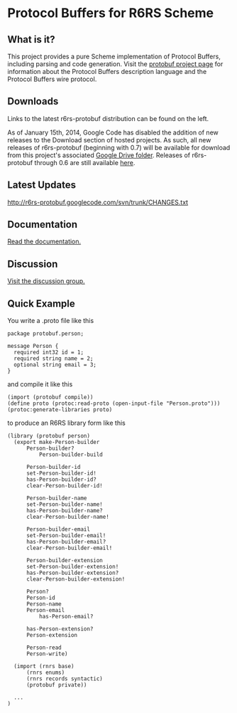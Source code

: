 # Protocol Buffers for R6RS Scheme #

## What is it? ##

This project provides a pure Scheme implementation of Protocol Buffers, including parsing and code generation.  Visit the [protobuf project page](http://code.google.com/p/protobuf/) for information about the Protocol Buffers description language and the Protocol Buffers wire protocol.

## Downloads ##

Links to the latest r6rs-protobuf distribution can be found on the left.

As of January 15th, 2014, Google Code has disabled the addition of new releases to the Download section of hosted projects. As such, all new releases of r6rs-protobuf (beginning with 0.7) will be available for download from this project's associated [Google Drive folder](https://googledrive.com/host/0B07mS-YQv5YtY09TczFfUG54bFk/). Releases of r6rs-protobuf through 0.6 are still available [here](http://code.google.com/p/r6rs-protobuf/downloads/list).

## Latest Updates ##

http://r6rs-protobuf.googlecode.com/svn/trunk/CHANGES.txt

## Documentation ##

[Read the documentation.](http://r6rs-protobuf.googlecode.com/svn/trunk/README)

## Discussion ##

[Visit the discussion group.](http://groups.google.com/group/r6rs-protobuf)

## Quick Example ##

You write a .proto file like this

```
package protobuf.person;

message Person {
  required int32 id = 1;
  required string name = 2;
  optional string email = 3;
}
```

and compile it like this

```
(import (protobuf compile))
(define proto (protoc:read-proto (open-input-file "Person.proto")))
(protoc:generate-libraries proto)
```

to produce an R6RS library form like this

```
(library (protobuf person)
  (export make-Person-builder	  
	  Person-builder?
          Person-builder-build
	  
	  Person-builder-id
	  set-Person-builder-id!
	  has-Person-builder-id?
	  clear-Person-builder-id!

	  Person-builder-name
	  set-Person-builder-name!
	  has-Person-builder-name?
	  clear-Person-builder-name!

	  Person-builder-email
	  set-Person-builder-email!
	  has-Person-builder-email?
	  clear-Person-builder-email!

	  Person-builder-extension
	  set-Person-builder-extension!
	  has-Person-builder-extension?
	  clear-Person-builder-extension!

	  Person?
	  Person-id
	  Person-name
	  Person-email
          has-Person-email?

	  has-Person-extension?
	  Person-extension

	  Person-read
	  Person-write)

  (import (rnrs base)
	  (rnrs enums)
	  (rnrs records syntactic)
	  (protobuf private))

  ...
)
```